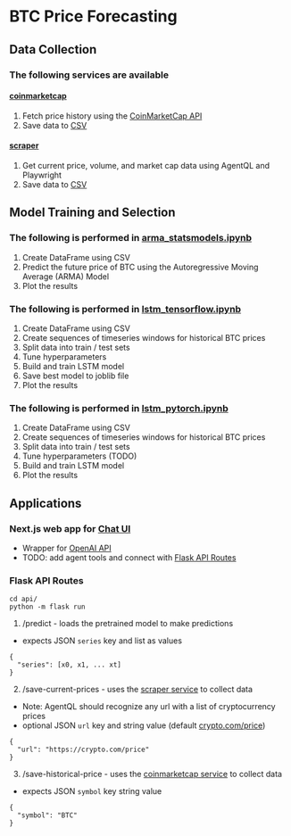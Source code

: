 # BTC Price Forecasting

## Data Collection
### The following services are available

#### [coinmarketcap](./services/coinmarketcap.py)

1. Fetch price history using the [CoinMarketCap API](https://coinmarketcap.com/api/)  
2. Save data to [CSV](./data/quotes_BTC.csv)

#### [scraper](./services/scraper.py)

1. Get current price, volume, and market cap data using AgentQL and Playwright  
2. Save data to [CSV](./data/price_data.csv)

## Model Training and Selection
### The following is performed in [arma_statsmodels.ipynb](./notebooks/arma_statsmodels.ipynb)

1. Create DataFrame using CSV  
2. Predict the future price of BTC using the Autoregressive Moving Average (ARMA) Model  
3. Plot the results

### The following is performed in [lstm_tensorflow.ipynb](./notebooks/lstm_tensorflow.ipynb)

1. Create DataFrame using CSV  
2. Create sequences of timeseries windows for historical BTC prices  
3. Split data into train / test sets  
4. Tune hyperparameters  
5. Build and train LSTM model  
6. Save best model to joblib file  
7. Plot the results

### The following is performed in [lstm_pytorch.ipynb](./notebooks/lstm_pytorch.ipynb)

1. Create DataFrame using CSV  
2. Create sequences of timeseries windows for historical BTC prices  
3. Split data into train / test sets  
4. Tune hyperparameters (TODO)  
5. Build and train LSTM model  
6. Plot the results

## Applications

### Next.js web app for [Chat UI](./web/README.md)
- Wrapper for [OpenAI API](https://platform.openai.com/docs/overview)  
- TODO: add agent tools and connect with [Flask API Routes](#flask-api-routes)

### Flask API Routes

```
cd api/
python -m flask run
```

1. /predict - loads the pretrained model to make predictions  
- expects JSON `series` key and list as values
```
{
  "series": [x0, x1, ... xt]
}
```

2. /save-current-prices - uses the [scraper service](#scraper) to collect data  
- Note: AgentQL should recognize any url with a list of cryptocurrency prices
- optional JSON `url` key and string value (default [crypto.com/price](https://crypto.com/price))
```
{
  "url": "https://crypto.com/price"
}
```

3. /save-historical-price - uses the [coinmarketcap service](#coinmarketcap) to collect data  
- expects JSON `symbol` key string value
```
{
  "symbol": "BTC"
}
```